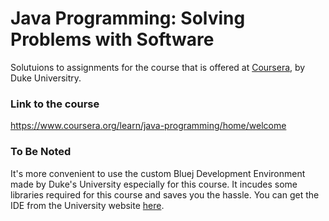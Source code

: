 # Java Programming: Solving Problems with Software

Solutuions to assignments for the course that is offered at <a href="https://www.coursera.org">Coursera</a>, by Duke Universitry.

### Link to the course
https://www.coursera.org/learn/java-programming/home/welcome


### To Be Noted
It's more convenient to use the custom Bluej Development Environment made by Duke's University especially for this course. It incudes some libraries required for this course and saves you the hassle.  You can get the IDE from the University website <a href="http://www.dukelearntoprogram.com/downloads/bluej.php?course=2">here</a>.
